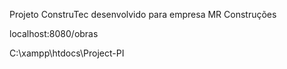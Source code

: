 Projeto ConstruTec desenvolvido para empresa MR Construções

localhost:8080/obras

C:\xampp\htdocs\Project-PI
